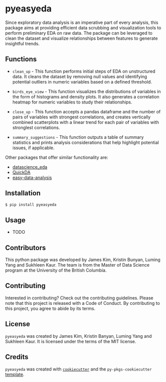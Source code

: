 # pyeasyeda

Since exploratory data analysis is an imperative part of every analysis, this package aims at providing efficient data scrubbing and visualization tools to perform preliminary EDA on raw data. The package can be leveraged to clean the dataset and visualize relationships between features to generate insightful trends.

## Functions

- `clean_up` - This function performs initial steps of EDA on unstructured data. It cleans the dataset by removing null values and identifying potential outliers in numeric variables based on a defined threshold.

- `birds_eye_view` - This function visualizes the distributions of variables in the form of histograms and density plots. It also generates a correlation heatmap for numeric variables to study their relationships.

- `close_up` - This function accepts a pandas dataframe and the number of pairs of variables with strongest correlations, and creates vertically combined scatterplots with a linear trend for each pair of variables with stronglest correlations.

- `summary_suggestions` - This function outputs a table of summary statistics and prints analysis considerations that help highlight potential issues, if applicable.

Other packages that offer similar functionality are:
- [datascience_eda](https://github.com/UBC-MDS/datascience_eda)
- [QuickDA](https://github.com/sid-the-coder/QuickDA)
- [easy-data-analysis](https://github.com/jschnab/easy-data-analysis)

## Installation

```bash
$ pip install pyeasyeda
```

## Usage

- TODO

## Contributors
This python package was developed by James Kim, Kristin Bunyan, Luming Yang and Sukhleen Kaur. The team is from the Master of Data Science program at the University of the British Columbia.

## Contributing

Interested in contributing? Check out the contributing guidelines. Please note that this project is released with a Code of Conduct. By contributing to this project, you agree to abide by its terms.

## License

`pyeasyeda` was created by James Kim, Kristin Banyan, Luming Yang and Sukhleen Kaur. It is licensed under the terms of the MIT license.

## Credits

`pyeasyeda` was created with [`cookiecutter`](https://cookiecutter.readthedocs.io/en/latest/) and the `py-pkgs-cookiecutter` [template](https://github.com/py-pkgs/py-pkgs-cookiecutter).
